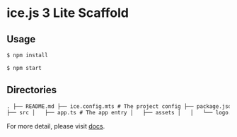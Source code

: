 # ice.js 3 Lite Scaffold

## Usage

```bash
$ npm install

$ npm start
```

## Directories

```md
. ├── README.md ├── ice.config.mts # The project config ├── package.json ├── .browserslistrc # Browsers that we support ├── public │   ├── favicon.ico  
├── src │   ├── app.ts # The app entry │   ├── assets │   │   └── logo.png │   ├── document.tsx │   ├── pages # Pages directory │   │   ├── index.module.css │   │   └── index.tsx # Index page entry │   └── typings.d.ts └── tsconfig.json
```

For more detail, please visit [docs](https://v3.ice.work/).
